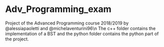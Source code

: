 # Adv_Programming_exam
Project of the Advanced Programming course 2018/2019 by @alessiapaoletti and @michelaventurini96\n
The c++ folder contains the implementation of a BST and the python folder contains the python part of the project.
